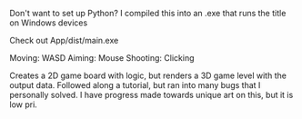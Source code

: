 Don't want to set up Python? I compiled this into an .exe that runs the title on Windows devices

Check out App/dist/main.exe

Moving: WASD
Aiming: Mouse
Shooting: Clicking

Creates a 2D game board with logic, but renders a 3D game level with the output data.
Followed along a tutorial, but ran into many bugs that I personally solved.
I have progress made towards unique art on this, but it is low pri.
